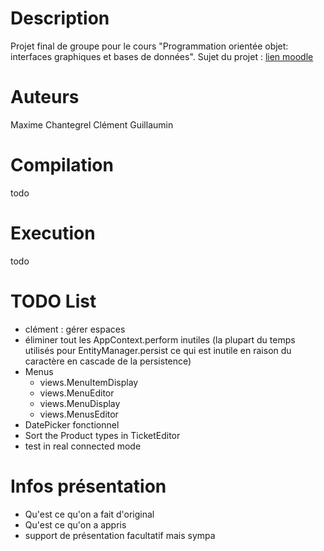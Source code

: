 # Description

Projet final de groupe pour le cours "Programmation orientée objet: interfaces graphiques et bases de données".
Sujet du projet : [lien moodle](https://moodle2425.centralelille.fr/pluginfile.php/23913/mod_resource/content/4/le3_poo_projet.pdf)

# Auteurs

Maxime Chantegrel
Clément Guillaumin

# Compilation
todo 

# Execution
todo


# TODO List

- clément : gérer espaces
- éliminer tout les AppContext.perform inutiles (la plupart du temps utilisés pour EntityManager.persist ce qui est inutile en raison du caractère en cascade de la persistence)
- Menus
  - views.MenuItemDisplay
  - views.MenuEditor
  - views.MenuDisplay
  - views.MenusEditor
- DatePicker fonctionnel
- Sort the Product types in TicketEditor
- test in real connected mode

# Infos présentation

- Qu'est ce qu'on a fait d'original
- Qu'est ce qu'on a appris
- support de présentation facultatif mais sympa